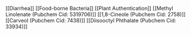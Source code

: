 [[Diarrhea]]
[[Food-borne Bacteria]]
[[Plant Authentication]]
[[Methyl Linolenate (Pubchem Cid: 5319706)]]
[[1,8-Cineole (Pubchem Cid: 2758)]]
[[Carveol (Pubchem Cid: 7438)]]
[[Diisooctyl Phthalate (Pubchem Cid: 33934)]]
